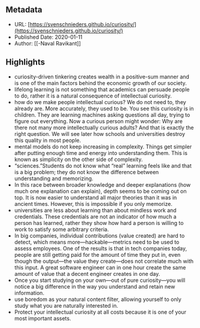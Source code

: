## Metadata
* URL: [https://svenschnieders.github.io/curiosity/](https://svenschnieders.github.io/curiosity/)
* Published Date: 2020-01-11
* Author: [[-Naval Ravikant]]

## Highlights
* curiosity-driven tinkering creates wealth in a positive-sum manner and is one of the main factors behind the economic growth of our society.
* lifelong learning is not something that academics can persuade people to do, rather it is a natural consequence of intellectual curiosity.
* how do we make people intellectual curious? We do not need to, they already are. More accurately, they used to be. You see this curiosity is in children. They are learning machines asking questions all day, trying to figure out everything. Now a curious person might wonder: Why are there not many more intellectually curious adults? And that is exactly the right question. We will see later how schools and universities destroy this quality in most people.
* mental models do not keep increasing in complexity. Things get simpler after putting enough time and energy into understanding them. This is known as simplicity on the other side of complexity.
* “sciences.”Students do not know what “real” learning feels like and that is a big problem; they do not know the difference between understanding and memorizing.
* In this race between broader knowledge and deeper explanations (how much one explanation can explain), depth seems to be coming out on top. It is now easier to understand all major theories than it was in ancient times. However, this is impossible if you only memorize.
* universities are less about learning than about mindless work and credentials. These credentials are not an indicator of how much a person has learned, rather they show how hard a person is willing to work to satisfy some arbitrary criteria.
* In big companies, individual contributions (value created) are hard to detect, which means more—hackable—metrics need to be used to assess employees. One of the results is that in tech companies today, people are still getting paid for the amount of time they put in, even though the output—the value they create—does not correlate much with this input. A great software engineer can in one hour create the same amount of value that a decent engineer creates in one day.
* Once you start studying on your own—out of pure curiosity—you will notice a big difference in the way you understand and retain new information.
* use boredom as your natural content filter, allowing yourself to only study what you are naturally interested in.
* Protect your intellectual curiosity at all costs because it is one of your most important assets.